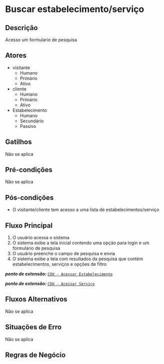 # Buscar estabelecimento/serviço

## Descrição

Acesso um formulario de pesquisa

## Atores

- visitante
  - Humano
  - Primário
  - Ativo
- cliente
  - Humano
  - Primário
  - Ativo
- Estabelecimento
  - Humano
  - Secundário
  - Passivo

## Gatilhos

Não se aplica

## Pré-condições

Não se aplica

## Pós-condições

- O visitante/cliente tem acesso a uma lista de estabelecimentos/serviço

## Fluxo Principal

1. O usuário acessa o sistema
1. O sistema exibe a tela inicial contendo uma opção para login e um formulário de pesquisa
1. O usuário preenche o campo de pesquisa e envia
1. O sistema exibe a tela com resultados da pesquisa que contém estabelecimentos, serviços e  opções de filtro

_**ponto de extensão:**_
[`CDU - Acessar Estabelecimento`](./CDU-AcessarEstabelecimento.md)

_**ponto de extensão:**_
[`CDU - Acessar Serviço`](./CDU-AcessarServico.md)

## Fluxos Alternativos

Não se aplica

## Situações de Erro

Não se aplica

## Regras de Negócio

